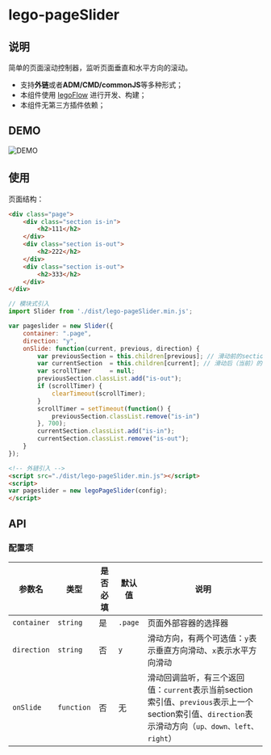 # lego-pageSlider

## 说明

简单的页面滚动控制器，监听页面垂直和水平方向的滚动。

* 支持**外链**或者**ADM/CMD/commonJS**等多种形式；
* 本组件使用 [legoFlow](http://uedfe.yypm.com/md/book/LegoFlow/index.html) 进行开发、构建；
* 本组件无第三方插件依赖；


## DEMO

![DEMO](http://legox.yy.com/assets/lego-components/lego-pageSlider/img/qrcode.png)


## 使用

页面结构：

````html
<div class="page">
    <div class="section is-in">
        <h2>111</h2>
    </div>
    <div class="section is-out">
        <h2>222</h2>
    </div>
    <div class="section is-out">
        <h2>333</h2>
    </div>
</div>
````


````javascript
// 模块式引入
import Slider from './dist/lego-pageSlider.min.js';

var pageslider = new Slider({
    container: ".page",
    direction: "y",
    onSlide: function(current, previous, direction) {
        var previousSection = this.children[previous]; // 滑动前的section
        var currentSection  = this.children[current]; // 滑动后（当前）的section
        var scrollTimer     = null;
        previousSection.classList.add("is-out");
        if (scrollTimer) {
            clearTimeout(scrollTimer);
        }
        scrollTimer = setTimeout(function() {
            previousSection.classList.remove("is-in")
        }, 700);
        currentSection.classList.add("is-in");
        currentSection.classList.remove("is-out");
    }
});
````

````html
<!-- 外链引入 -->
<script src="./dist/lego-pageSlider.min.js"></script>
<script>
var pageslider = new legoPageSlider(config);
</script>
````


## API

### 配置项

|参数名|类型|是否必填|默认值|说明|
| ------| ------ | ------ | ------ | ------ |
|`container`|`string`|是|`.page`|页面外部容器的选择器|
|`direction`|`string`|否|`y`|滑动方向，有两个可选值：`y`表示垂直方向滑动、`x`表示水平方向滑动|
|`onSlide`|`function`|否|无|滑动回调监听，有三个返回值：`current`表示当前section索引值、`previous`表示上一个section索引值、`direction`表示滑动方向（`up、down、left、right`）|

